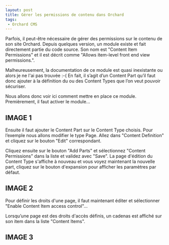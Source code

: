 ```yaml
---
layout: post
title: Gérer les permissions de contenu dans Orchard
tags:
 - Orchard CMS
---
```


Parfois, il peut-être nécessaire de gérer des permissions sur le contenu de son site Orchard.
Depuis quelques version, un module existe et fait directement partie du code source. Son nom est "Content Item Permissions" et
il est décrit comme "Allows item-level front end view permissions.".

Malheureusement, la documentation de ce module est quasi inexistante ou alors je ne l'ai pas trouvée :-( 
En fait, il s’agit d’un Content Part qu’il faut donc ajouter à la définition du ou des Content Types que l’on veut pouvoir sécuriser.

Nous allons donc voir ici comment mettre en place ce module.
Premièrement, il faut activer le module...

## IMAGE 1

Ensuite il faut ajouter le Content Part sur le Content Type choisis. 
Pour l’exemple nous allons modifier le type Page. Allez dans "Content Definition" et cliquez sur le bouton "Edit" correspondant.

Cliquez ensuite sur le bouton "Add Parts" et sélectionnez "Content Permissions" dans la liste et validez avec "Save". 
La page d'édition du Content Type s'affiche à nouveau et vous voyez maintenant la nouvelle part, cliquez sur le bouton d'expansion pour afficher
les paramètres par défaut.

## IMAGE 2

Pour définir les droits d'une page, il faut maintenant éditer et sélectionner "Enable Content Item access control"...

Lorsqu’une page est des droits d'accès définis, un cadenas est affiché sur son item dans la liste "Content Items".

## IMAGE 3
